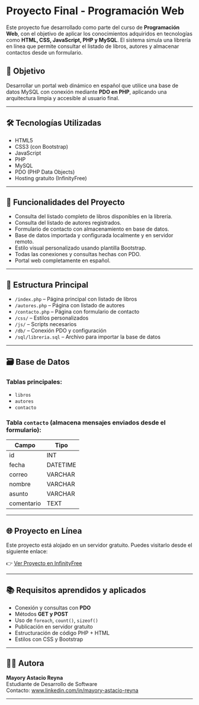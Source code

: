 
# Proyecto Final - Programación Web

Este proyecto fue desarrollado como parte del curso de **Programación Web**, con el objetivo de aplicar los conocimientos adquiridos en tecnologías como **HTML, CSS, JavaScript, PHP y MySQL**. El sistema simula una librería en línea que permite consultar el listado de libros, autores y almacenar contactos desde un formulario.

## 📌 Objetivo

Desarrollar un portal web dinámico en español que utilice una base de datos MySQL con conexión mediante **PDO en PHP**, aplicando una arquitectura limpia y accesible al usuario final.

---

## 🛠️ Tecnologías Utilizadas

- HTML5  
- CSS3 (con Bootstrap)  
- JavaScript  
- PHP  
- MySQL  
- PDO (PHP Data Objects)  
- Hosting gratuito (InfinityFree)  

---

## 🔧 Funcionalidades del Proyecto

- Consulta del listado completo de libros disponibles en la librería.  
- Consulta del listado de autores registrados.  
- Formulario de contacto con almacenamiento en base de datos.  
- Base de datos importada y configurada localmente y en servidor remoto.  
- Estilo visual personalizado usando plantilla Bootstrap.  
- Todas las conexiones y consultas hechas con PDO.  
- Portal web completamente en español.

---

## 📁 Estructura Principal

- `/index.php` – Página principal con listado de libros  
- `/autores.php` – Página con listado de autores  
- `/contacto.php` – Página con formulario de contacto  
- `/css/` – Estilos personalizados  
- `/js/` – Scripts necesarios  
- `/db/` – Conexión PDO y configuración  
- `/sql/libreria.sql` – Archivo para importar la base de datos  

---

## 🗃️ Base de Datos

### Tablas principales:
- `libros`
- `autores`
- `contacto`

### Tabla `contacto` (almacena mensajes enviados desde el formulario):

| Campo     | Tipo     |
|-----------|----------|
| id        | INT      |
| fecha     | DATETIME |
| correo    | VARCHAR  |
| nombre    | VARCHAR  |
| asunto    | VARCHAR  |
| comentario| TEXT     |

---

## 🌐 Proyecto en Línea

Este proyecto está alojado en un servidor gratuito. Puedes visitarlo desde el siguiente enlace:

👉 [Ver Proyecto en InfinityFree](librriaproyectoweb.wuaze.com)

---

## 📚 Requisitos aprendidos y aplicados

- Conexión y consultas con **PDO**
- Métodos **GET y POST**
- Uso de `foreach`, `count()`, `sizeof()`
- Publicación en servidor gratuito
- Estructuración de código PHP + HTML
- Estilos con CSS y Bootstrap

---

## 🙋‍♀️ Autora

**Mayory Astacio Reyna**  
Estudiante de Desarrollo de Software  
Contacto: www.linkedin.com/in/mayory-astacio-reyna


---

